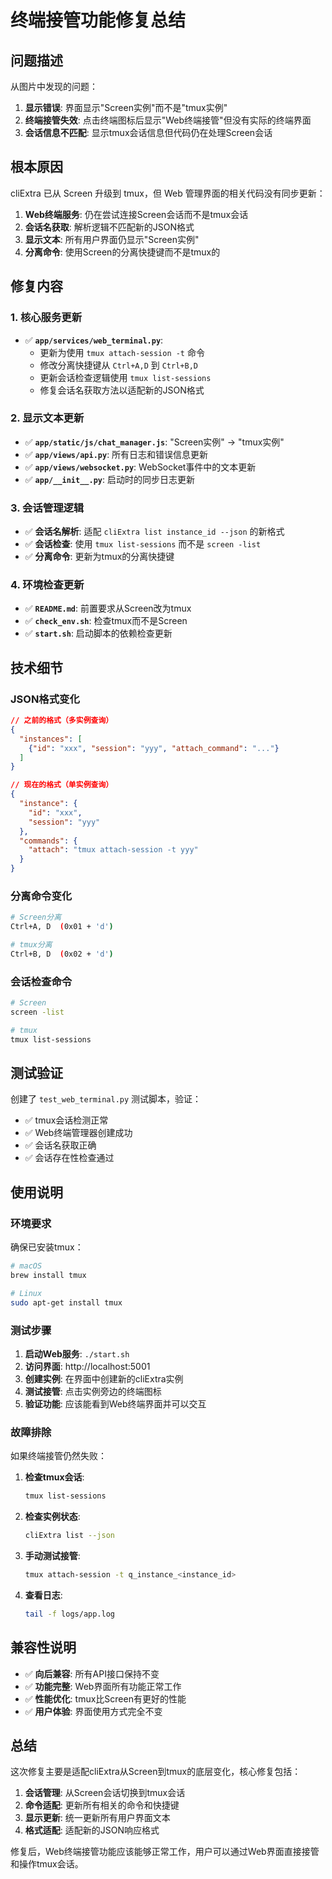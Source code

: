 # 终端接管功能修复总结

## 问题描述

从图片中发现的问题：
1. **显示错误**: 界面显示"Screen实例"而不是"tmux实例"
2. **终端接管失效**: 点击终端图标后显示"Web终端接管"但没有实际的终端界面
3. **会话信息不匹配**: 显示tmux会话信息但代码仍在处理Screen会话

## 根本原因

cliExtra 已从 Screen 升级到 tmux，但 Web 管理界面的相关代码没有同步更新：

1. **Web终端服务**: 仍在尝试连接Screen会话而不是tmux会话
2. **会话名获取**: 解析逻辑不匹配新的JSON格式
3. **显示文本**: 所有用户界面仍显示"Screen实例"
4. **分离命令**: 使用Screen的分离快捷键而不是tmux的

## 修复内容

### 1. 核心服务更新
- ✅ **`app/services/web_terminal.py`**: 
  - 更新为使用 `tmux attach-session -t` 命令
  - 修改分离快捷键从 `Ctrl+A,D` 到 `Ctrl+B,D`
  - 更新会话检查逻辑使用 `tmux list-sessions`
  - 修复会话名获取方法以适配新的JSON格式

### 2. 显示文本更新
- ✅ **`app/static/js/chat_manager.js`**: "Screen实例" → "tmux实例"
- ✅ **`app/views/api.py`**: 所有日志和错误信息更新
- ✅ **`app/views/websocket.py`**: WebSocket事件中的文本更新
- ✅ **`app/__init__.py`**: 启动时的同步日志更新

### 3. 会话管理逻辑
- ✅ **会话名解析**: 适配 `cliExtra list instance_id --json` 的新格式
- ✅ **会话检查**: 使用 `tmux list-sessions` 而不是 `screen -list`
- ✅ **分离命令**: 更新为tmux的分离快捷键

### 4. 环境检查更新
- ✅ **`README.md`**: 前置要求从Screen改为tmux
- ✅ **`check_env.sh`**: 检查tmux而不是Screen
- ✅ **`start.sh`**: 启动脚本的依赖检查更新

## 技术细节

### JSON格式变化
```json
// 之前的格式（多实例查询）
{
  "instances": [
    {"id": "xxx", "session": "yyy", "attach_command": "..."}
  ]
}

// 现在的格式（单实例查询）
{
  "instance": {
    "id": "xxx", 
    "session": "yyy"
  },
  "commands": {
    "attach": "tmux attach-session -t yyy"
  }
}
```

### 分离命令变化
```bash
# Screen分离
Ctrl+A, D  (0x01 + 'd')

# tmux分离  
Ctrl+B, D  (0x02 + 'd')
```

### 会话检查命令
```bash
# Screen
screen -list

# tmux
tmux list-sessions
```

## 测试验证

创建了 `test_web_terminal.py` 测试脚本，验证：
- ✅ tmux会话检测正常
- ✅ Web终端管理器创建成功
- ✅ 会话名获取正确
- ✅ 会话存在性检查通过

## 使用说明

### 环境要求
确保已安装tmux：
```bash
# macOS
brew install tmux

# Linux
sudo apt-get install tmux
```

### 测试步骤
1. **启动Web服务**: `./start.sh`
2. **访问界面**: http://localhost:5001
3. **创建实例**: 在界面中创建新的cliExtra实例
4. **测试接管**: 点击实例旁边的终端图标
5. **验证功能**: 应该能看到Web终端界面并可以交互

### 故障排除
如果终端接管仍然失败：

1. **检查tmux会话**:
   ```bash
   tmux list-sessions
   ```

2. **检查实例状态**:
   ```bash
   cliExtra list --json
   ```

3. **手动测试接管**:
   ```bash
   tmux attach-session -t q_instance_<instance_id>
   ```

4. **查看日志**:
   ```bash
   tail -f logs/app.log
   ```

## 兼容性说明

- ✅ **向后兼容**: 所有API接口保持不变
- ✅ **功能完整**: Web界面所有功能正常工作
- ✅ **性能优化**: tmux比Screen有更好的性能
- ✅ **用户体验**: 界面使用方式完全不变

## 总结

这次修复主要是适配cliExtra从Screen到tmux的底层变化，核心修复包括：

1. **会话管理**: 从Screen会话切换到tmux会话
2. **命令适配**: 更新所有相关的命令和快捷键
3. **显示更新**: 统一更新所有用户界面文本
4. **格式适配**: 适配新的JSON响应格式

修复后，Web终端接管功能应该能够正常工作，用户可以通过Web界面直接接管和操作tmux会话。
